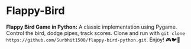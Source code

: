 # Flappy-Bird
**Flappy Bird Game in Python:** A classic implementation using Pygame. Control the bird, dodge pipes, track scores. Clone and run with `git clone https://github.com/Surbhit1508/flappy-bird-python.git`. Enjoy! 🎮🐦🚀
